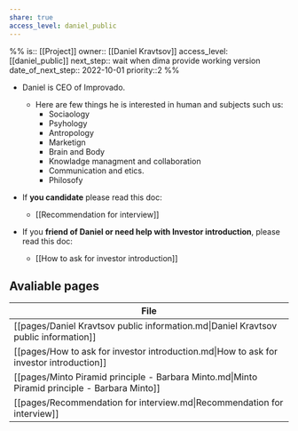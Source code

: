 ```yaml
---
share: true
access_level: daniel_public
---
```


%%
is::  [[Project]]
owner:: [[Daniel Kravtsov]]
access_level: [[daniel_public]] 
next_step:: wait when dima provide working version 
date_of_next_step:: 2022-10-01
priority::2
%%

- Daniel is CEO of Improvado. 
	- Here are few things he is interested in human and subjects such us:  
		- Sociaology
		- Psyhology 
		- Antropology 
		- Marketign
		- Brain and Body 
		- Knowladge managment and collaboration
		- Communication and etics. 
		- Philosofy 

- If **you candidate** please read this doc:
	- [[Recommendation for interview]]

- If you **friend of Daniel or need help with Investor introduction**, please read this doc:
	- [[How to ask for investor introduction]]

## Avaliable pages

| File                                                                                          |
| --------------------------------------------------------------------------------------------- |
| [[pages/Daniel Kravtsov public information.md\|Daniel Kravtsov public information]]           |
| [[pages/How to ask for investor introduction.md\|How to ask for investor introduction]]       |
| [[pages/Minto Piramid principle - Barbara Minto.md\|Minto Piramid principle - Barbara Minto]] |
| [[pages/Recommendation for interview.md\|Recommendation for interview]]                       |
